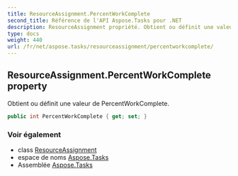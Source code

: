 ```yaml
---
title: ResourceAssignment.PercentWorkComplete
second_title: Référence de l'API Aspose.Tasks pour .NET
description: ResourceAssignment propriété. Obtient ou définit une valeur de PercentWorkComplete.
type: docs
weight: 440
url: /fr/net/aspose.tasks/resourceassignment/percentworkcomplete/
---
```

## ResourceAssignment.PercentWorkComplete property

Obtient ou définit une valeur de PercentWorkComplete.

```csharp
public int PercentWorkComplete { get; set; }
```

### Voir également

* class [ResourceAssignment](../)
* espace de noms [Aspose.Tasks](../../resourceassignment/)
* Assemblée [Aspose.Tasks](../../../)


